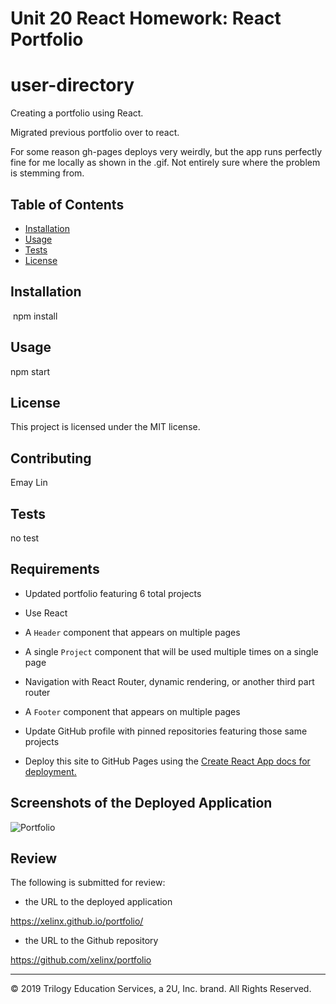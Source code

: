 # Unit 20 React Homework: React Portfolio

# user-directory

Creating a portfolio using React.

Migrated previous portfolio over to react.

For some reason gh-pages deploys very weirdly, but the app runs perfectly fine for me locally as shown in the .gif. Not entirely sure where the problem is stemming from.

## Table of Contents
  - [Installation](#installation)
  - [Usage](#usage)
  - [Tests](#tests)
  - [License](#license)

## Installation
  ​
npm install

## Usage
npm start

## License
This project is licensed under the MIT license.

## Contributing
Emay Lin

## Tests
no test

## Requirements

* Updated portfolio featuring 6 total projects

* Use React

* A `Header` component that appears on multiple pages

* A single `Project` component that will be used multiple times on a single page 

* Navigation with React Router, dynamic rendering, or another third part router

* A `Footer` component that appears on multiple pages

* Update GitHub profile with pinned repositories featuring those same projects

* Deploy this site to GitHub Pages using the [Create React App docs for deployment.](https://create-react-app.dev/docs/deployment/#github-pages)

## Screenshots of the Deployed Application 
![Portfolio](https://user-images.githubusercontent.com/66236313/100091197-28dbaa00-2e09-11eb-9463-f78de9540a67.gif)

## Review

The following is submitted for review:

* the URL to the deployed application

https://xelinx.github.io/portfolio/

* the URL to the Github repository

https://github.com/xelinx/portfolio

- - -
© 2019 Trilogy Education Services, a 2U, Inc. brand. All Rights Reserved.